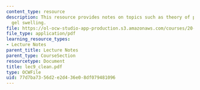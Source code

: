 ```yaml
---
content_type: resource
description: This resource provides notes on topics such as theory of polyelectrolyte
  gel swelling.
file: https://ol-ocw-studio-app-production.s3.amazonaws.com/courses/20-462j-molecular-principles-of-biomaterials-spring-2006/77d7ba7356d2e2d436e08df079481096_lec9_clean.pdf
file_type: application/pdf
learning_resource_types:
- Lecture Notes
parent_title: Lecture Notes
parent_type: CourseSection
resourcetype: Document
title: lec9_clean.pdf
type: OCWFile
uid: 77d7ba73-56d2-e2d4-36e0-8df079481096
---
```

